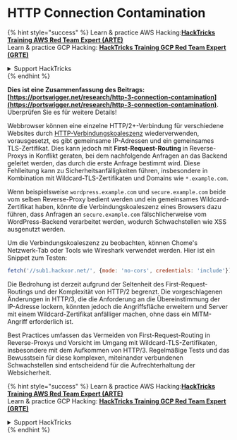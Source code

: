 # HTTP Connection Contamination

{% hint style="success" %}
Learn & practice AWS Hacking:<img src="/.gitbook/assets/arte.png" alt="" data-size="line">[**HackTricks Training AWS Red Team Expert (ARTE)**](https://training.hacktricks.xyz/courses/arte)<img src="/.gitbook/assets/arte.png" alt="" data-size="line">\
Learn & practice GCP Hacking: <img src="/.gitbook/assets/grte.png" alt="" data-size="line">[**HackTricks Training GCP Red Team Expert (GRTE)**<img src="/.gitbook/assets/grte.png" alt="" data-size="line">](https://training.hacktricks.xyz/courses/grte)

<details>

<summary>Support HackTricks</summary>

* Check the [**subscription plans**](https://github.com/sponsors/carlospolop)!
* **Join the** 💬 [**Discord group**](https://discord.gg/hRep4RUj7f) or the [**telegram group**](https://t.me/peass) or **follow** us on **Twitter** 🐦 [**@hacktricks\_live**](https://twitter.com/hacktricks\_live)**.**
* **Share hacking tricks by submitting PRs to the** [**HackTricks**](https://github.com/carlospolop/hacktricks) and [**HackTricks Cloud**](https://github.com/carlospolop/hacktricks-cloud) github repos.

</details>
{% endhint %}

**Dies ist eine Zusammenfassung des Beitrags: [https://portswigger.net/research/http-3-connection-contamination](https://portswigger.net/research/http-3-connection-contamination)**. Überprüfen Sie es für weitere Details!

Webbrowser können eine einzelne HTTP/2+-Verbindung für verschiedene Websites durch [HTTP-Verbindungskoaleszenz](https://daniel.haxx.se/blog/2016/08/18/http2-connection-coalescing) wiederverwenden, vorausgesetzt, es gibt gemeinsame IP-Adressen und ein gemeinsames TLS-Zertifikat. Dies kann jedoch mit **First-Request-Routing** in Reverse-Proxys in Konflikt geraten, bei dem nachfolgende Anfragen an das Backend geleitet werden, das durch die erste Anfrage bestimmt wird. Diese Fehlleitung kann zu Sicherheitsanfälligkeiten führen, insbesondere in Kombination mit Wildcard-TLS-Zertifikaten und Domains wie `*.example.com`.

Wenn beispielsweise `wordpress.example.com` und `secure.example.com` beide vom selben Reverse-Proxy bedient werden und ein gemeinsames Wildcard-Zertifikat haben, könnte die Verbindungskoaleszenz eines Browsers dazu führen, dass Anfragen an `secure.example.com` fälschlicherweise vom WordPress-Backend verarbeitet werden, wodurch Schwachstellen wie XSS ausgenutzt werden.

Um die Verbindungskoaleszenz zu beobachten, können Chome's Netzwerk-Tab oder Tools wie Wireshark verwendet werden. Hier ist ein Snippet zum Testen:
```javascript
fetch('//sub1.hackxor.net/', {mode: 'no-cors', credentials: 'include'}).then(()=>{ fetch('//sub2.hackxor.net/', {mode: 'no-cors', credentials: 'include'}) })
```
Die Bedrohung ist derzeit aufgrund der Seltenheit des First-Request-Routings und der Komplexität von HTTP/2 begrenzt. Die vorgeschlagenen Änderungen in HTTP/3, die die Anforderung an die Übereinstimmung der IP-Adresse lockern, könnten jedoch die Angriffsfläche erweitern und Server mit einem Wildcard-Zertifikat anfälliger machen, ohne dass ein MITM-Angriff erforderlich ist.

Best Practices umfassen das Vermeiden von First-Request-Routing in Reverse-Proxys und Vorsicht im Umgang mit Wildcard-TLS-Zertifikaten, insbesondere mit dem Aufkommen von HTTP/3. Regelmäßige Tests und das Bewusstsein für diese komplexen, miteinander verbundenen Schwachstellen sind entscheidend für die Aufrechterhaltung der Websicherheit.

{% hint style="success" %}
Learn & practice AWS Hacking:<img src="/.gitbook/assets/arte.png" alt="" data-size="line">[**HackTricks Training AWS Red Team Expert (ARTE)**](https://training.hacktricks.xyz/courses/arte)<img src="/.gitbook/assets/arte.png" alt="" data-size="line">\
Learn & practice GCP Hacking: <img src="/.gitbook/assets/grte.png" alt="" data-size="line">[**HackTricks Training GCP Red Team Expert (GRTE)**<img src="/.gitbook/assets/grte.png" alt="" data-size="line">](https://training.hacktricks.xyz/courses/grte)

<details>

<summary>Support HackTricks</summary>

* Check the [**subscription plans**](https://github.com/sponsors/carlospolop)!
* **Join the** 💬 [**Discord group**](https://discord.gg/hRep4RUj7f) or the [**telegram group**](https://t.me/peass) or **follow** us on **Twitter** 🐦 [**@hacktricks\_live**](https://twitter.com/hacktricks\_live)**.**
* **Share hacking tricks by submitting PRs to the** [**HackTricks**](https://github.com/carlospolop/hacktricks) and [**HackTricks Cloud**](https://github.com/carlospolop/hacktricks-cloud) github repos.

</details>
{% endhint %}
